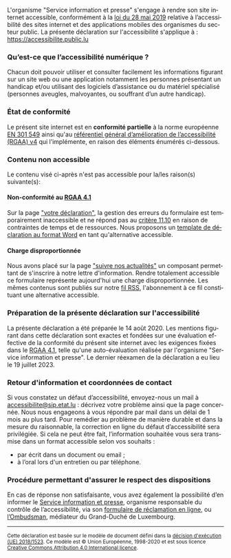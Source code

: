 <div class="decla-access" lang="fr">
	<p> L'organisme "Service information et presse" s'engage à rendre son site internet accessible, conformément à la 
		<a href="http://legilux.public.lu/eli/etat/leg/loi/2019/05/28/a373/jo">loi du 28 mai 2019</a> relative à l’accessibilité des sites internet et des applications mobiles des organismes du secteur public. La présente déclaration sur l'accessibilité s'applique à : 
		<a href="https://accessibilite.public.lu">https://accessibilite.public.lu</a>
	</p>
	<h3>Qu’est-ce que l’accessibilité numérique ?</h3>
	<p>Chacun doit pouvoir utiliser et consulter facilement les informations figurant sur un site web ou une application notamment les personnes présentant un handicap et/ou utilisant des logiciels d’assistance ou du matériel spécialisé (personnes aveugles, malvoyantes, ou souffrant d’un autre handicap).</p>
	<h3>État de conformité</h3>
	<p> Le présent site internet est en 
		<strong>conformité partielle</strong> à la norme européenne 
		<a href="https://www.etsi.org/deliver/etsi_en/301500_301599/301549/02.01.02_60/en_301549v020102p.pdf">EN 301 549</a> ainsi qu'au 
		<a href="https://accessibilite.public.lu/fr/rgaa4.1/">référentiel général d’amélioration de l’accessibilité (RGAA) v4</a> qui l’implémente, en raison des éléments énumérés ci-dessous. 
	</p>
	<h3>Contenu non accessible</h3>
	<p>Le contenu visé ci-après n'est pas accessible pour la/les raison(s) suivante(s):</p>
	<h4>Non-conformité au 
		<a href="https://accessibilite.public.lu/fr/rgaa4.1/">RGAA 4.1</a>
	</h4>
	<p>Sur la page <a href="../tools/decla.html">"votre déclaration"</a>, la gestion des erreurs du formulaire est temporairement inaccessible et ne répond pas au <a href="../rgaa4.1/criteres.html#crit-11-10">critère 11.10</a> en raison de contraintes de temps et de ressources. Nous proposons un <a href="../files/template-decla-fr.docx">template de déclaration au format Word</a> en tant qu'alternative accessible.
	</p> 
	<h4>Charge disproportionnée</h4>
	<p>Nous avons placé sur la page <a href="../newsletter.html">"suivre nos actualités"</a> un composant permettant de s'inscrire à notre lettre d'information. Rendre totalement accessible ce formulaire représente aujourd'hui une charge disproportionnée. Les mêmes contenus sont publiés sur notre <a href="../news/feed.xml">fil RSS</a>, l'abonnement à ce fil constituant une alternative accessible.</p> 
	<h3>Préparation de la présente déclaration sur l'accessibilité</h3>
	<p> La présente déclaration a été préparée le 14 août 2020. Les mentions figurant dans cette déclaration sont exactes et fondées sur une évaluation effective de la conformité du présent site internet avec les exigences fixées dans le 
		<a href="https://accessibilite.public.lu/fr/rgaa4.1/">RGAA 4.1</a>, telle qu'une auto-évaluation réalisée par l'organisme "Service information et presse". Le dernier réexamen de la déclaration a eu lieu le 19 juillet 2023. 
	</p>
	<h3>Retour d'information et coordonnées de contact</h3>
	<p>Si vous constatez un défaut d’accessibilité, envoyez-nous un mail à 
		<a href="mailto:accessibilite@sip.etat.lu">accessibilite@sip.etat.lu</a> : décrivez votre problème ainsi que la page concernée. Nous nous engageons à vous répondre par mail dans un délai de 1 mois au plus tard. Pour remédier au problème de manière durable et dans la mesure du raisonnable, la correction en ligne du défaut d’accessibilité sera privilégiée. Si cela ne peut être fait, l’information souhaitée vous sera transmise dans un format accessible selon vos souhaits :
	</p>
	<ul>
		<li>par écrit dans un document ou email ;</li>
		<li>à l’oral lors d'un entretien ou par téléphone.</li>
	</ul>
	<p></p>
	<h3>Procédure permettant d'assurer le respect des dispositions</h3>
	<p>En cas de réponse non satisfaisante, vous avez également la possibilité d’en informer le 
		<a href="https://sip.gouvernement.lu">Service information et presse</a>, organisme responsable du contrôle de l’accessibilité, via son 
		<a href="https://sip.gouvernement.lu/fr/support/reclamation-accessibilite.html">formulaire de réclamation en ligne</a>, ou 
		<a href="http://www.ombudsman.lu/">l’Ombudsman</a>, médiateur du Grand-Duché de Luxembourg. 
	</p>
	<hr>
		<p><small>Cette déclaration est basée sur le modèle de document défini dans la 
			<a href="https://eur-lex.europa.eu/legal-content/FR/TXT/?uri=CELEX%3A32018D1523" hreflang="en">décision d'exécution (UE) 2018/1523</a>. Ce modèle est © Union Européenne, 1998-2020 et est sous licence 
			<a href="https://creativecommons.org/licenses/by/4.0/" hreflang="en" lang="en">Creative Commons Attribution 4.0 International licence</a>.
		</small></p>
	</div>